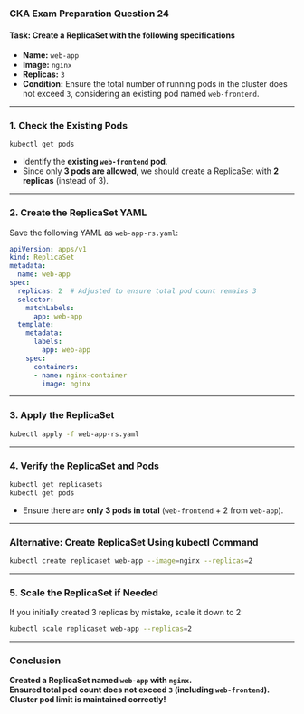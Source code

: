 ### **CKA Exam Preparation Question 24**
#### **Task: Create a ReplicaSet with the following specifications**
- **Name:** `web-app`
- **Image:** `nginx`
- **Replicas:** `3`
- **Condition:** Ensure the total number of running pods in the cluster does not exceed `3`, considering an existing pod named `web-frontend`.

---

### **1. Check the Existing Pods**
```sh
kubectl get pods
```
- Identify the **existing `web-frontend` pod**.
- Since only **3 pods are allowed**, we should create a ReplicaSet with **2 replicas** (instead of 3).

---

### **2. Create the ReplicaSet YAML**
Save the following YAML as `web-app-rs.yaml`:

```yaml
apiVersion: apps/v1
kind: ReplicaSet
metadata:
  name: web-app
spec:
  replicas: 2  # Adjusted to ensure total pod count remains 3
  selector:
    matchLabels:
      app: web-app
  template:
    metadata:
      labels:
        app: web-app
    spec:
      containers:
      - name: nginx-container
        image: nginx
```

---

### **3. Apply the ReplicaSet**
```sh
kubectl apply -f web-app-rs.yaml
```

---

### **4. Verify the ReplicaSet and Pods**
```sh
kubectl get replicasets
kubectl get pods
```
- Ensure there are **only 3 pods in total** (`web-frontend` + 2 from `web-app`).

---

### **Alternative: Create ReplicaSet Using kubectl Command**
```sh
kubectl create replicaset web-app --image=nginx --replicas=2
```

---

### **5. Scale the ReplicaSet if Needed**
If you initially created 3 replicas by mistake, scale it down to 2:
```sh
kubectl scale replicaset web-app --replicas=2
```

---

### **Conclusion**
**Created a ReplicaSet named `web-app` with `nginx`.**  
**Ensured total pod count does not exceed `3` (including `web-frontend`).**  
**Cluster pod limit is maintained correctly!**
